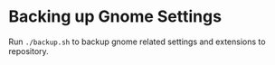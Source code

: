# Backing up Gnome Settings 

Run `./backup.sh` to backup gnome related settings and extensions to repository. 
